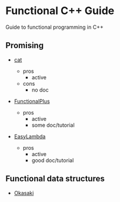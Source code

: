 # Functional C++ Guide
Guide to functional programming in C++


## Promising
* [cat](https://github.com/cat/cat)
  - pros
    - active
  - cons
    - no doc
* [FunctionalPlus](https://github.com/yuhangwang/FunctionalPlus)
  - pros
    - active
    - some doc/tutorial
    
* [EasyLambda](https://github.com/haptork/easyLambda)
  - pros
    - active
    - good doc/tutorial
 
## Functional data structures
* [Okasaki](https://github.com/BartoszMilewski/Okasaki)
